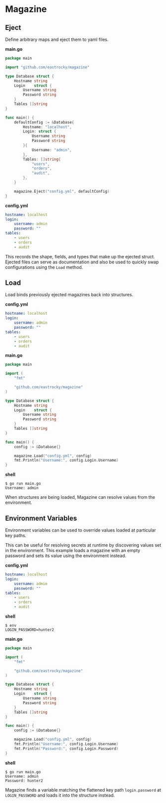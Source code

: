 # Magazine

## Eject

Define arbitrary maps and eject them to yaml files.

**main.go**
```go
package main

import "github.com/eastrocky/magazine"

type Database struct {
	Hostname string
	Login    struct {
		Username string
		Password string
	}
	Tables []string
}

func main() {
	defaultConfig := &Database{
		Hostname: "localhost",
		Login: struct {
			Username string
			Password string
		}{
			Username: "admin",
		},
		Tables: []string{
			"users",
			"orders",
			"audit",
		},
	}

	magazine.Eject("config.yml", defaultConfig)
}

```

**config.yml**
```yml
hostname: localhost
login:
    username: admin
    password: ""
tables:
    - users
    - orders
    - audit

```

This records the shape, fields, and types that make up the ejected struct. Ejected files can serve as documentation and also be used to quickly swap configurations using the `Load` method.

## Load

Load binds previously ejected magazines back into structures.

**config.yml**
```yml
hostname: localhost
login:
    username: admin
    password: ""
tables:
    - users
    - orders
    - audit

```

**main.go**
```go
package main

import (
	"fmt"

	"github.com/eastrocky/magazine"
)

type Database struct {
	Hostname string
	Login    struct {
		Username string
		Password string
	}
	Tables []string
}

func main() {
	config := &Database{}

	magazine.Load("config.yml", config)
	fmt.Println("Username:", config.Login.Username)
}
```

**shell**
```shell
$ go run main.go
Username: admin
```

When structures are being loaded, Magazine can resolve values from the environment.

## Environment Variables

Environment variables can be used to override values loaded at particular key paths.

This can be useful for resolving secrets at runtime by discovering values set in the environment. This example loads a magazine with an empty password and sets its value using the environment instead.

**config.yml**
```yml
hostname: localhost
login:
    username: admin
    password: ""
tables:
    - users
    - orders
    - audit

```

**shell**
```shell
$ env
LOGIN_PASSWORD=hunter2
```

**main.go**
```go
package main

import (
	"fmt"

	"github.com/eastrocky/magazine"
)

type Database struct {
	Hostname string
	Login    struct {
		Username string
		Password string
	}
	Tables []string
}

func main() {
	config := &Database{}

	magazine.Load("config.yml", config)
    fmt.Println("Username:", config.Login.Username)
    fmt.Println("Password:", config.Login.Password)
}
```

**shell**
```shell
$ go run main.go
Username: admin
Password: hunter2
```

Magazine finds a variable matching the flattened key path `login.password` at `LOGIN_PASSWORD` and loads it into the structure instead.
